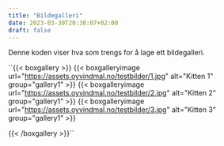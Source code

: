 ```yaml
---
title: "Bildegalleri"
date: 2023-03-30T20:38:07+02:00
draft: false
---
```


Denne koden viser hva som trengs for å lage ett bildegalleri.



``{{< boxgallery >}}
  {{< boxgalleryimage url="https://assets.oyvindmal.no/testbilder/1.jpg" alt="Kitten 1" group="gallery1" >}}
{{< boxgalleryimage url="https://assets.oyvindmal.no/testbilder/2.jpg" alt="Kitten 2" group="gallery1" >}}
{{< boxgalleryimage url="https://assets.oyvindmal.no/testbilder/3.jpg" alt="Kitten 3" group="gallery1" >}}

{{< /boxgallery >}}``
